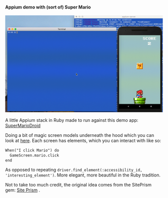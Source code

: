 #### Appium demo with (sort of) Super Mario

<p align="center">
  <img src="https://github.com/SeanFelipe/Appiumario/raw/master/gif/appiumario.gif">
</p>


A little Appium stack in Ruby made to run against this demo app: [SuperMarioDroid](https://github.com/SeanFelipe/SuperMarioDroid)

Doing a bit of magic screen models underneath the hood which you can look at [here](https://github.com/SeanFelipe/Appiumario/blob/master/features/screen_models/screen_models.rb). Each screen has elements, which you can interact with like so:
```
When("I click Mario") do
  GameScreen.mario.click
end
```

As opposed to repeating ```driver.find_element(:accessibility_id, 'interesting_element')```. More elegant, more beautiful in the Ruby tradition.

Not to take too much credit, the original idea comes from the SitePrism gem: [Site Prism](https://github.com/natritmeyer/site_prism) .
